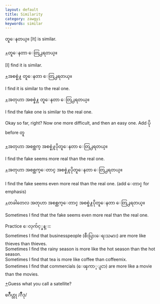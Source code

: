 ```yaml
---
layout: default
title: Similarity
category: zawgyi
keywords: similar
---
```


<p><span class='zawgyi'>တူေနတယ္။ </span>[It] is similar.</p>

<p class='hide-trigger'><a href="#">+</a><span class='zawgyi'>တူေနတာ ေတြ႕ရတယ္။</span></p>
<p class='hide-this'>[I] find it is similar.</p>

<p class='hide-trigger'><a href="#">+</a><span class='zawgyi'>အစစ္နဲ႔ တူေနတာ ေတြ႕ရတယ္။</span></p>
<p class='hide-this'>I find it is similar to the real one.</p>

<p class='hide-trigger'><a href="#">+</a><span class='zawgyi'>အတုဟာ အစစ္နဲ႔ တူေနတာ ေတြ႕ရတယ္။</span></p>
<p class='hide-this'>I find the fake one is similar to the real one.</p>

<p>Okay so far, right? Now one more difficult, and then an easy one. Add <span class='zawgyi'>ပို</span> before <span class='mm3'>တူ</span></p>

<p class='hide-trigger'><a href="#">+</a><span class='zawgyi'>အတုဟာ အစစ္ထက္ အစစ္နဲ႔ပိုတူေနတာ ေတြ႕ရတယ္။</span></p>
<p class='hide-this'>I find the fake seems more real than the real one.</p>

<p class='hide-trigger'><a href="#">+</a><span class='zawgyi'>အတုဟာ အစစ္ထက္ေတာင္ အစစ္နဲ႔ပိုတူေနတာ ေတြ႕ရတယ္။</span></p>
<p class='hide-this'>I find the fake seems even more real than the real one. (add<span class='zawgyi'> ေတာင္ </span>for emphasis)</p>

<p class='hide-trigger'><a href="#">+</a><span class='zawgyi'>တခါတေလ အတုဟာ အစစ္ထက္ေတာင္ အစစ္နဲ႔ပိုတူေနတာ ေတြ႕ရတယ္။</span></p>
<p class='hide-this'>Sometimes I find that the fake seems even more real than the real one.</p>

<p class='hide-this'>Practice <span class='zawgyi'>ေလ့က်င့္ခန္း:</span><br>
Sometimes I find that businesspeople (<span class='zawgyi'>စီးပြားေရးသမား</span>) are more like thieves than thieves.<br>
Sometimes I find the rainy season is more like the hot season than the hot season.<br>
Sometimes I find that tea is more like coffee than coffeemix.<br>
Sometimes I find that commercials (<span class='zawgyi'>ေၾကာ္ျငာ</span>) are more like a movie than the movies.</p>
<p class='hide-trigger'><a href="#">+</a>Guess what you call a satellite?</p>
<p class='hide-this'><span class='zawgyi'>ၿဂိဳဟ္တု </span>/<span class='mm3'>ဂ်ိဳဒု</span>/</p>
